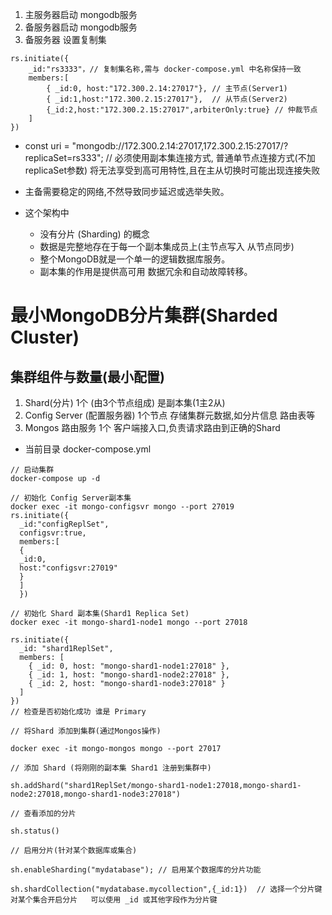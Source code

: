 1. 主服务器启动 mongodb服务
2. 备服务器启动 mongodb服务
3. 备服务器 设置复制集

```
rs.initiate({
    _id:"rs3333"，// 复制集名称,需与 docker-compose.yml 中名称保持一致
    members:[
        { _id:0, host:"172.300.2.14:27017"}, // 主节点(Server1)
        { _id:1,host:"172.300.2.15:27017"},  // 从节点(Server2)
        {_id:2,host:"172.300.2.15:27017",arbiterOnly:true} // 仲裁节点
    ]
})

```

- const uri = "mongodb://172.300.2.14:27017,172.300.2.15:27017/?replicaSet=rs333"; // 必须使用副本集连接方式, 普通单节点连接方式(不加 replicaSet参数) 将无法享受到高可用特性,且在主从切换时可能出现连接失败

- 主备需要稳定的网络,不然导致同步延迟或选举失败。

- 这个架构中
  - 没有分片 (Sharding) 的概念
  - 数据是完整地存在于每一个副本集成员上(主节点写入 从节点同步)
  - 整个MongoDB就是一个单一的逻辑数据库服务。
  - 副本集的作用是提供高可用 数据冗余和自动故障转移。

# 最小MongoDB分片集群(Sharded Cluster)

## 集群组件与数量(最小配置)

1. Shard(分片) 1个 (由3个节点组成) 是副本集(1主2从)
2. Config Server (配置服务器) 1个节点 存储集群元数据,如分片信息 路由表等
3. Mongos 路由服务 1个 客户端接入口,负责请求路由到正确的Shard

- 当前目录 docker-compose.yml

```
// 启动集群
docker-compose up -d

// 初始化 Config Server副本集
docker exec -it mongo-configsvr mongo --port 27019
rs.initiate({
  _id:"configReplSet",
  configsvr:true,
  members:[
  {
  _id:0,
  host:"configsvr:27019"
  }
  ]
  })

// 初始化 Shard 副本集(Shard1 Replica Set)
docker exec -it mongo-shard1-node1 mongo --port 27018

rs.initiate({
  _id: "shard1ReplSet",
  members: [
    { _id: 0, host: "mongo-shard1-node1:27018" },
    { _id: 1, host: "mongo-shard1-node2:27018" },
    { _id: 2, host: "mongo-shard1-node3:27018" }
  ]
})
// 检查是否初始化成功 谁是 Primary

// 将Shard 添加到集群(通过Mongos操作)

docker exec -it mongo-mongos mongo --port 27017

// 添加 Shard (将刚刚的副本集 Shard1 注册到集群中)

sh.addShard("shard1ReplSet/mongo-shard1-node1:27018,mongo-shard1-node2:27018,mongo-shard1-node3:27018")

// 查看添加的分片

sh.status()

// 启用分片(针对某个数据库或集合)

sh.enableSharding("mydatabase"); // 启用某个数据库的分片功能

sh.shardCollection("mydatabase.mycollection",{_id:1})  // 选择一个分片键 对某个集合开启分片   可以使用 _id 或其他字段作为分片键


```

